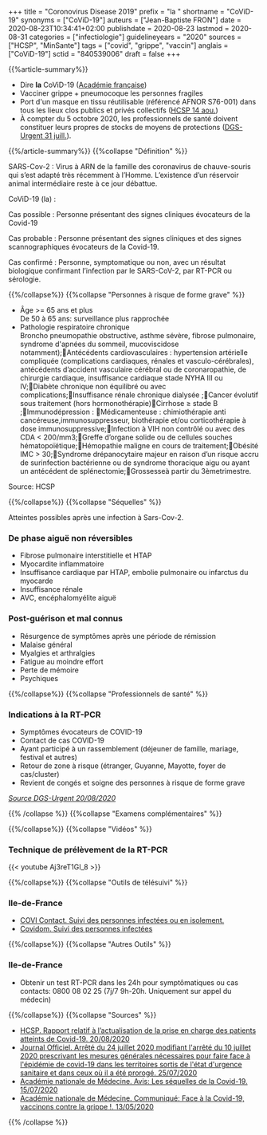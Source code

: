 +++
title = "Coronovirus Disease 2019"
prefix = "la "
shortname = "CoViD-19"
synonyms = ["CoViD-19"]
auteurs = ["Jean-Baptiste FRON"]
date = 2020-08-23T10:34:41+02:00
publishdate = 2020-08-23
lastmod = 2020-08-31
categories = ["infectiologie"]
guidelineyears = "2020"
sources = ["HCSP", "MinSante"]
tags = ["covid", "grippe", "vaccin"]
anglais = ["CoViD-19"]
sctid = "840539006"
draft = false
+++

{{%article-summary%}}

- Dire **la** CoViD-19 ([Académie française](http://www.academie-francaise.fr/le-covid-19-ou-la-covid-19))
- Vacciner grippe + pneumocoque les personnes fragiles
- Port d'un masque en tissu réutilisable (référencé AFNOR S76-001) dans tous les lieux clos publics et privés collectifs ([HCSP 14 aou.](https://www.hcsp.fr/Explore.cgi/AvisRapportsDomaine?clefr=894))
- À compter du 5 octobre 2020, les professionnels de santé doivent constituer leurs propres de stocks de moyens de protections ([DGS-Urgent 31 juill.](https://dgs-urgent.sante.gouv.fr/dgsurgent/inter/detailsMessageBuilder.do?id=30950&cmd=visualiserMessage)).

{{%/article-summary%}}
{{%collapse "Définition" %}}

SARS-Cov-2
: Virus à ARN de la famille des coronavirus de chauve-souris qui s’est adapté très récemment à l’Homme. L’existence d’un réservoir animal intermédiaire reste à ce jour débattue.

CoViD-19 (la)
: 

Cas possible
: Personne présentant des signes cliniques évocateurs de la Covid-19

Cas probable
: Personne présentant des signes cliniques et des signes scannographiques évocateurs de la Covid-19.

Cas confirmé
: Personne, symptomatique ou non, avec  un résultat biologique confirmant l’infection par le SARS-CoV-2, par RT-PCR ou sérologie.

{{%/collapse%}}
{{%collapse "Personnes à risque de forme grave" %}}

- Âge >= 65 ans et plus  
De 50 à 65 ans: surveillance plus rapprochée
- Pathologie respiratoire chronique  
Broncho pneumopathie obstructive, asthme sévère, fibrose pulmonaire, syndrome d'apnées du sommeil, mucoviscidose notamment);Antécédents cardiovasculaires : hypertension artérielle compliquée (complications cardiaques, rénales    et    vasculo-cérébrales),  antécédents  d’accident  vasculaire  cérébral  ou  de coronaropathie, de chirurgie cardiaque, insuffisance cardiaque stade NYHA III ou IV;Diabète chronique non équilibré ou avec complications;Insuffisance rénale chronique dialysée ;Cancer évolutif sous traitement (hors hormonothérapie)Cirrhose ≥ stade B ;Immunodépression : Médicamenteuse  :  chimiothérapie  anti  cancéreuse,immunosuppresseur,  biothérapie et/ou corticothérapie à dose immunosuppressive;Infection à VIH non contrôlé ou avec des CDA < 200/mm3;Greffe d’organe solide ou de cellules souches hématopoïétique;Hémopathie maligne en cours de traitement;Obésité IMC > 30;Syndrome drépanocytaire majeur en raison d’un risque accru de surinfection bactérienne ou de syndrome thoracique aigu ou ayant un antécédent de splénectomie;Grossesseà partir du 3èmetrimestre.

Source: HCSP

{{%/collapse%}}
{{%collapse "Séquelles" %}}

Atteintes possibles après une infection à Sars-Cov-2.

### De phase aiguë non réversibles

- Fibrose pulmonaire interstitielle et HTAP
- Myocardite inflammatoire
- Insuffisance cardiaque par HTAP, embolie pulmonaire ou infarctus du myocarde
- Insuffisance rénale
- AVC, encéphalomyélite aiguë

### Post-guérison et mal connus

- Résurgence de symptômes après une période de rémission
- Malaise général
- Myalgies et arthralgies
- Fatigue au moindre effort
- Perte de mémoire
- Psychiques

{{%/collapse%}}
{{%collapse "Professionnels de santé" %}}

### Indications à la RT-PCR

- Symptômes évocateurs de COVID-19
- Contact de cas COVID-19
- Ayant participé à un rassemblement (déjeuner de famille, mariage, festival et autres)
- Retour de zone à risque (étranger, Guyanne, Mayotte, foyer de cas/cluster)
- Revient de congés et soigne des personnes à risque de forme grave

[*Source DGS-Urgent 20/08/2020*](https://dgs-urgent.sante.gouv.fr/dgsurgent/inter/detailsMessageBuilder.do?id=31000&cmd=visualiserMessage)

{{% /collapse %}}
{{%collapse "Examens complémentaires" %}}



{{%/collapse%}}
{{%collapse "Vidéos" %}}

### Technique de prélèvement de la RT-PCR

{{< youtube Aj3reT1GI_8 >}}

{{%/collapse%}}
{{%collapse "Outils de télésuivi" %}}

### Ile-de-France

- [COVI Contact. Suivi des personnes infectées ou en isolement.](https://www.iledefrance.ars.sante.fr/covi-contact-solution-de-telesuivi-et-dappui-des-personnes-isolees)
- [Covidom. Suivi des personnes infectées](https://inscription.covidom.fr/1)

{{%/collapse%}}
{{%collapse "Autres Outils" %}}

### Ile-de-France

- Obtenir un test RT-PCR dans les 24h pour symptômatiques ou cas contacts: 0800 08 02 25 (7j/7 9h-20h. Uniquement sur appel du médecin) 

{{%/collapse%}}
{{%collapse "Sources" %}}

- [HCSP. Rapport relatif à l’actualisation de la prise en charge des patients atteints de Covid-19. 20/08/2020](https://www.hcsp.fr/explore.cgi/avisrapportsdomaine?clefr=899)
- [Journal Officiel. Arrêté du 24 juillet 2020 modifiant l'arrêté du 10 juillet 2020 prescrivant les mesures générales nécessaires pour faire face à l'épidémie de covid-19 dans les territoires sortis de l'état d'urgence sanitaire et dans ceux où il a été prorogé. 25/07/2020](https://www.legifrance.gouv.fr/affichTexte.do?cidTexte=JORFTEXT000042148309&categorieLien=id)
- [Académie nationale de Médecine. Avis: Les séquelles de la Covid-19. 15/07/2020](http://www.academie-medecine.fr/wp-content/uploads/2020/07/Se%CC%81quelles-Avis.pdf)
- [Académie nationale de Médecine. Communiqué: Face à la Covid-19, vaccinons contre la grippe !. 13/05/2020](http://www.academie-medecine.fr/communique-de-lacademie-nationale-de-medecine-face-a-la-covid-19-vaccinons-contre-la-grippe/)

{{% /collapse %}}
